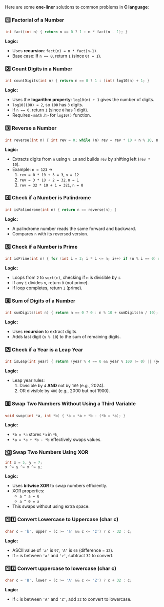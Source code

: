 
Here are some **one-liner** solutions to common problems in **C language**:

### **1️⃣ Factorial of a Number**

```c
int fact(int n) { return n == 0 ? 1 : n * fact(n - 1); }
```

**Logic:**

- Uses **recursion**: `fact(n) = n * fact(n-1)`.
- Base case: If `n == 0`, return `1` (since `0! = 1`).


### **2️⃣ Count Digits in a Number**

```c
int countDigits(int n) { return n == 0 ? 1 : (int) log10(n) + 1; }
```

**Logic:**

- Uses the **logarithm property**: `log10(n) + 1` gives the number of digits.
- `log10(100) = 2`, so `100` has `3` digits.
- If `n == 0`, return `1` (since `0` has 1 digit).
- Requires `<math.h>` for `log10()` function.


### **3️⃣ Reverse a Number**

```c
int reverse(int n) { int rev = 0; while (n) rev = rev * 10 + n % 10, n /= 10; return rev; }
```

**Logic:**

- Extracts digits from `n` using `% 10` and builds `rev` by shifting left (`rev * 10`).
- Example: `n = 123` →
    1. `rev = 0 * 10 + 3 = 3`, `n = 12`
    2. `rev = 3 * 10 + 2 = 32`, `n = 1`
    3. `rev = 32 * 10 + 1 = 321`, `n = 0`


### **4️⃣ Check if a Number is Palindrome**

```c
int isPalindrome(int n) { return n == reverse(n); }
```

**Logic:**

- A palindrome number reads the same forward and backward.
- Compares `n` with its reversed version.



### **5️⃣ Check if a Number is Prime**

```c
int isPrime(int n) { for (int i = 2; i * i <= n; i++) if (n % i == 0) return 0; return n > 1; }
```

**Logic:**

- Loops from `2` to `sqrt(n)`, checking if `n` is divisible by `i`.
- If any `i` divides `n`, return `0` (not prime).
- If loop completes, return `1` (prime).



### **6️⃣ Sum of Digits of a Number**

```c
int sumDigits(int n) { return n == 0 ? 0 : n % 10 + sumDigits(n / 10); }
```

**Logic:**

- Uses **recursion** to extract digits.
- Adds last digit (`n % 10`) to the sum of remaining digits.



### **7️⃣ Check if a Year is a Leap Year**

```c
int isLeap(int year) { return (year % 4 == 0 && year % 100 != 0) || (year % 400 == 0); }
```

**Logic:**

- Leap year rules:
    1. Divisible by `4` **AND** not by `100` (e.g., 2024).
    2. OR divisible by `400` (e.g., 2000 but not 1900).



### **8️⃣ Swap Two Numbers Without Using a Third Variable**

```c
void swap(int *a, int *b) { *a = *a + *b - (*b = *a); }
```

**Logic:**

- `*b = *a` stores `*a` in `*b`,
- `*a = *a + *b - *b` effectively swaps values.



### **🔟 Swap Two Numbers Using XOR**

```c
int x = 5, y = 7;
x ^= y ^= x ^= y;
```

**Logic:**

- Uses **bitwise XOR** to swap numbers efficiently.
- XOR properties:
    - `a ^ a = 0`
    - `a ^ 0 = a`
- This swaps without using extra space.



### **1️⃣1️⃣ Convert Lowercase to Uppercase (char c)**

```c
char c = 'b', upper = (c >= 'a' && c <= 'z') ? c - 32 : c;
```

**Logic:**

- ASCII value of `'a'` is `97`, `'A'` is `65` (difference = `32`).
- If `c` is between `'a'` and `'z'`, subtract `32` to convert.

### **1️⃣2️⃣ Convert uppercase to lowercase (char c)**

```c
char c = 'B', lower = (c >= 'A' && c <= 'Z') ? c + 32 : c;
```

**Logic:**

- If `c` is between `'A'` and `'Z'`, add `32` to convert to lowercase.
